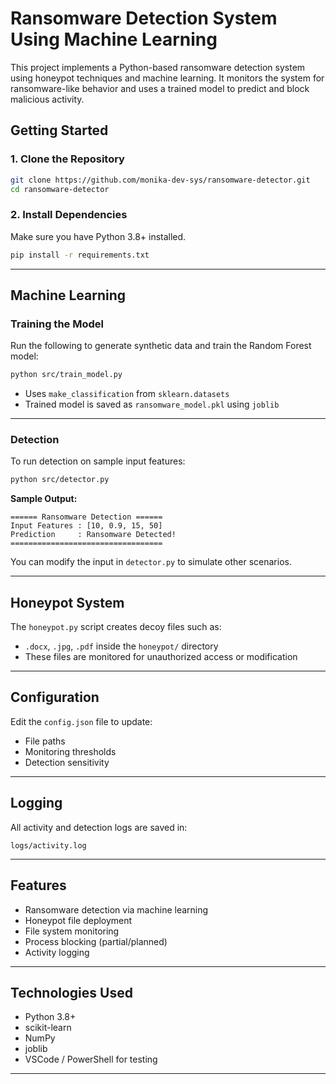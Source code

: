 

# Ransomware Detection System Using Machine Learning

This project implements a Python-based ransomware detection system using honeypot techniques and machine learning. It monitors the system for ransomware-like behavior and uses a trained model to predict and block malicious activity.



## Getting Started

### 1. Clone the Repository

```bash
git clone https://github.com/monika-dev-sys/ransomware-detector.git
cd ransomware-detector
````

### 2. Install Dependencies

Make sure you have Python 3.8+ installed.

```bash
pip install -r requirements.txt
```

---

## Machine Learning

### Training the Model

Run the following to generate synthetic data and train the Random Forest model:

```bash
python src/train_model.py
```

* Uses `make_classification` from `sklearn.datasets`
* Trained model is saved as `ransomware_model.pkl` using `joblib`

---

### Detection

To run detection on sample input features:

```bash
python src/detector.py
```

**Sample Output:**

```
====== Ransomware Detection ======
Input Features : [10, 0.9, 15, 50]
Prediction     : Ransomware Detected!
==================================
```

You can modify the input in `detector.py` to simulate other scenarios.

---

## Honeypot System

The `honeypot.py` script creates decoy files such as:

* `.docx`, `.jpg`, `.pdf` inside the `honeypot/` directory
* These files are monitored for unauthorized access or modification

---

## Configuration

Edit the `config.json` file to update:

* File paths
* Monitoring thresholds
* Detection sensitivity

---

## Logging

All activity and detection logs are saved in:

```
logs/activity.log
```

---

## Features

* Ransomware detection via machine learning
* Honeypot file deployment
* File system monitoring
* Process blocking (partial/planned)
* Activity logging

---

## Technologies Used

* Python 3.8+
* scikit-learn
* NumPy
* joblib
* VSCode / PowerShell for testing


---


